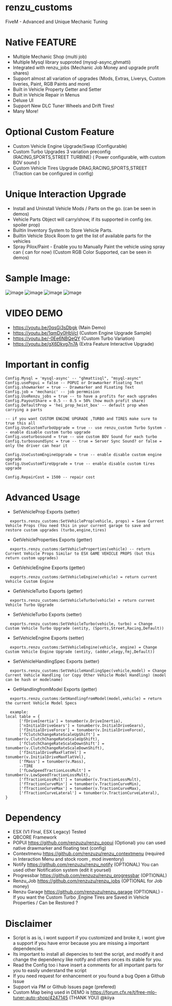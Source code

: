 # renzu_customs
FiveM - Advanced and Unique Mechanic Tuning
 # Native FEATURE
- Multiple Mechanic Shop (multi job)
- Multiple Mysql library supproted (mysql-async,ghmatti)
- Integrated with renzu_jobs (Mechanic Job Money and upgrade profit shares)
- Support almost all variation of upgrades (Mods, Extras, Liverys, Custom liveries, Paint, RGB Paints and more)
- Built in Vehicle Property Getter and Setter
- Built in Vehicle Repair in Menus
- Deluxe UI
- Support New DLC Tuner Wheels and Drift Tires!
- Many More!

# Optional Custom Feature
- Custom Vehicle Engine Upgrade/Swap (Configurable)
- Custom Turbo Upgrades 3 variation preconfig (RACING,SPORTS,STREET TURBINE) ( Power configurable, with custom BOV sound )
- Custom Vehicle Tires Upgrade DRAG,RACING,SPORTS,STREET (Traction can be configured in config)
# Unique Interaction Upgrade
- Install and Uninstall Vehicle Mods / Parts on the go. (can be seen in demos)
- Vehicle Parts Object will carry/show, if its supported in config (ex. spoiler prop)
- Builtin Inventory System to Store Vehicle Parts.
- Builtin Vehicle Stock Room to get the list of available parts for the vehicles
- Spray Pilox/Paint - Enable you to Manually Paint the vehicle using spray can ( can for now) (Custom RGB Color Supported, can be seen in demos)
# Sample Image:
![image](https://user-images.githubusercontent.com/82306584/133118433-baeaf6a7-1135-4b00-9221-842146b8de52.png)
![image](https://user-images.githubusercontent.com/82306584/132879340-e316f048-22d2-483f-8231-8c0d6fc18a83.png)
![image](https://user-images.githubusercontent.com/82306584/132879532-e440ce6f-4f51-4c65-9109-12018ae47abd.png)
![image](https://user-images.githubusercontent.com/82306584/132879623-8e477481-0e03-4245-86af-69484bafb9ec.png)




# VIDEO DEMO
- https://youtu.be/0qsGi3sDbgk (Main Demo)
- https://youtu.be/1qmDy0HbVcI (Custom Engine Upgrade Sample)
- https://youtu.be/-0Ee6NBQeQY (Custom Turbo Variation)
- https://youtu.be/gX6Dkvg7n7A (Extra Feature Interactive Upgrade)

# Important in config
```
Config.Mysql = 'mysql-async' -- "ghmattisql", "msyql-async"
Config.usePopui = false -- POPUI or Drawmarker Floating Text
Config.showmarker = true -- Drawmarker and FLoating Text
Config.job = 'mechanic' -- job permmision
Config.UseRenzu_jobs = true -- to have a profits for each upgrades
Config.PayoutShare = 0.5 -- 0.5 = 50% (how much profit share)
Config.DefaultProp = 'hei_prop_heist_box' -- default prop when carrying a parts

-- if you want CUSTOM ENGINE UPGRADE ,TURBO and TIRES make sure to true this all
Config.UseCustomTurboUpgrade = true -- use renzu_custom Turbo System -- enable disable custom turbo upgrade
Config.useturbosound = true -- use custom BOV Sound for each turbo
Config.turbosoundSync = true -- true = Server Sync Sound? or false = only the driver can hear it

Config.UseCustomEngineUpgrade = true -- enable disable custom engine upgrade
Config.UseCustomTireUpgrade = true -- enable disable custom tires upgrade

Config.RepairCost = 1500 -- repair cost
```

# Advanced Usage
- SetVehicleProp Exports (setter)
```
  exports.renzu_customs:SetVehicleProp(vehicle, props) = Save Current Vehicle Props (You need this in your current garage to save and restore custom upgrades (turbo,engine,tires)
```
- GetVehicleProperties Exports (getter)
```
  exports.renzu_customs:GetVehicleProperties(vehicle) -- return Current Vehicle Props Similar to ESX GAME VEHICLE PROPS (but this return custom upgrades)
```
- GetVehicleEngine Exports (getter)
```
  exports.renzu_customs:GetVehicleEngine(vehicle) = return current Vehicle Custom Engine
```
- GetVehicleTurbo Exports (getter)
```
  exports.renzu_customs:GetVehicleTurbo(vehicle) = return current Vehicle Turbo Upgrade
```
- SetVehicleTurbo Exports (setter)
```
  exports.renzu_customs:SetVehicleTurbo(vehicle, turbo) = Change Custom Vehicle Turbo Upgrade (entity, (Sports,Street,Racing,Default))
```

- SetVehicleEngine Exports (setter)
```
  exports.renzu_customs:SetVehicleEngine(vehicle, engine) = Change Custom Vehicle Engine Upgrade (entity, (adder,elegy,fmj,Default))
```

- SetVehicleHandlingSpec Exports (setter)
```
  exports.renzu_customs:SetVehicleHandlingSpec(vehicle,model) = Change Current Vehicle Handling (or Copy Other Vehicle Model Handling) (model can be hash or modelname)
```
- GetHandlingfromModel Exports (getter)
```
  exports.renzu_customs:GetHandlingfromModel(model,vehicle) = return the current Vehicle Model Specs
  
  example:
local table = {
      ['fDriveInertia'] = tonumber(v.DriveInertia),
      ['nInitialDriveGears'] = tonumber(v.InitialDriveGears),
      ['fInitialDriveForce'] = tonumber(v.InitialDriveForce),
      ['fClutchChangeRateScaleUpShift'] = tonumber(v.ClutchChangeRateScaleUpShift),
      ['fClutchChangeRateScaleDownShift'] = tonumber(v.ClutchChangeRateScaleDownShift),
      ['fInitialDriveMaxFlatVel'] = tonumber(v.InitialDriveMaxFlatVel),
      ['fMass'] = tonumber(v.Mass),
      --TIRE
      ['fLowSpeedTractionLossMult'] = tonumber(v.LowSpeedTractionLossMult),
      ['fTractionLossMult'] = tonumber(v.TractionLossMult),
      ['fTractionCurveMin'] = tonumber(v.TractionCurveMin),
      ['fTractionCurveMax'] = tonumber(v.TractionCurveMax),
      ['fTractionCurveLateral'] = tonumber(v.TractionCurveLateral),
}
```

# Dependency
- ESX (V1 FInal, ESX Legacy) Tested
- QBCORE Framework
- POPUI https://github.com/renzuzu/renzu_popui (Optional) you can used native drawmarker and floating text (config)
- Contextmenu https://github.com/renzuzu/renzu_contextmenu (required in Interaction Menu and stock room , mod inventory)
- Notify https://github.com/renzuzu/renzu_notify (OPTIONAL) You can used other Notification system (edit it yoursel)
- Progressbar https://github.com/renzuzu/renzu_progressbar (OPTIONAL) 
- Renzu_Job https://github.com/renzuzu/renzu_jobs (OPTIONAL for Job money)
- Renzu Garage https://github.com/renzuzu/renzu_garage (OPTIONAL) - If you want the Custom Turbo ,Engine Tires are Saved in Vehicle Properties  / Can be Restored ?

# Disclaimer
- Script is as is, i wont support if you customized and broke it, i wont give a support if you have error because you are missing a important dependencies.
- Its important to install all depencies to test the script, and modify it and change the dependency like notify and others onces its stable for you.
- Read the Config too i have insert a comments for all important parts for you to easily understand the script
- If you need request for enhancement or you found a bug Open a Github Issue
- Support via PM or Github Issues page (prefered)
- Custom Map being used in DEMO is https://forum.cfx.re/t/free-mlo-tuner-auto-shop/4247145 (THANK YOU) @kiiya
